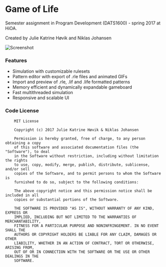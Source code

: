 # Game of Life
Semester assignment in Program Development (DATS1600) - spring 2017 at HiOA.

Created by Julie Katrine Høvik and Niklas Johansen

![Screenshot](demo.gif "A gif demoing pattern loading and simulation")

### Features
 * Simulation with customizable rulesets
 * Pattern editor with export of .rle files and animated GIFs
 * Import and preview of .rle, .lif and .life formatted patterns
 * Memory efficient and dynamically expandable gameboard
 * Fast multithreaded simulation
 * Responsive and scalable UI

### Code License
```
    MIT License

    Copyright (c) 2017 Julie Katrine Høvik & Niklas Johansen

    Permission is hereby granted, free of charge, to any person obtaining a copy
    of this software and associated documentation files (the "Software"), to deal
    in the Software without restriction, including without limitation the rights
    to use, copy, modify, merge, publish, distribute, sublicense, and/or sell
    copies of the Software, and to permit persons to whom the Software is
    furnished to do so, subject to the following conditions:

    The above copyright notice and this permission notice shall be included in all
    copies or substantial portions of the Software.

    THE SOFTWARE IS PROVIDED "AS IS", WITHOUT WARRANTY OF ANY KIND, EXPRESS OR
    IMPLIED, INCLUDING BUT NOT LIMITED TO THE WARRANTIES OF MERCHANTABILITY,
    FITNESS FOR A PARTICULAR PURPOSE AND NONINFRINGEMENT. IN NO EVENT SHALL THE
    AUTHORS OR COPYRIGHT HOLDERS BE LIABLE FOR ANY CLAIM, DAMAGES OR OTHER
    LIABILITY, WHETHER IN AN ACTION OF CONTRACT, TORT OR OTHERWISE, ARISING FROM,
    OUT OF OR IN CONNECTION WITH THE SOFTWARE OR THE USE OR OTHER DEALINGS IN THE
    SOFTWARE.
```